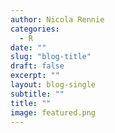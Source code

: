 ```yaml
---
author: Nicola Rennie
categories:
  - R
date: ""
slug: "blog-title"
draft: false
excerpt: ""
layout: blog-single
subtitle: ""
title: ""
image: featured.png
---
```

